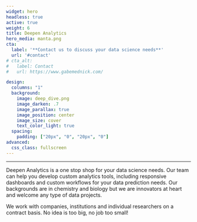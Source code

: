 ```yaml
---
widget: hero
headless: true
active: true
weight: 6
title: Deepen Analytics
hero_media: manta.png
cta:
  label: '**Contact us to discuss your data science needs**'
  url: '#contact'
# cta_alt:
#   label: Contact
#   url: https://www.gabemednick.com/

design:
  columns: "1"
  background:
    image: deep_dive.png
    image_darken: .7
    image_parallax: true
    image_position: center
    image_size: cover
    text_color_light: true
  spacing:
    padding: ["20px", "0", "20px", "0"]
advanced:
  css_class: fullscreen
---
```


****

Deepen Analytics is a one stop shop for your data science needs. Our team can help you develop custom analytics tools, including responsive dashboards and custom workflows for your data prediction needs. Our backgrounds are in chemistry and biology but we are innovators at heart and welcome any type of data projects. 

We work with companies, institutions and individual researchers on a contract basis. No idea is too big, no job too small! 






